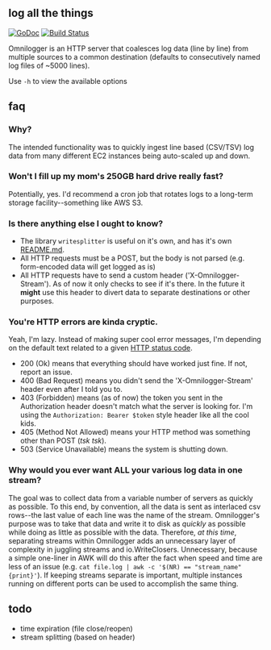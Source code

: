 ## log all the things

[![GoDoc](https://godoc.org/github.com/henderjon/omnilogger?status.svg)](https://godoc.org/github.com/henderjon/omnilogger)
[![Build Status](https://travis-ci.org/henderjon/omnilogger.svg?branch=dev)](https://travis-ci.org/henderjon/omnilogger)

Omnilogger is an HTTP server that coalesces log data (line by line) from
multiple sources to a common destination (defaults to consecutively named log
files of ~5000 lines).

Use `-h` to view the available options

## faq

### Why?

The intended functionality was to quickly ingest line based (CSV/TSV)
log data from many different EC2 instances being auto-scaled up and down.

### Won't I fill up my mom's 250GB hard drive really fast?

Potentially, yes. I'd recommend a cron job that rotates logs to a long-term
storage facility--something like AWS S3.

### Is there anything else I ought to know?

  - The library `writesplitter` is useful on it's own, and has it's own
    [README.md](writesplitter).
  - All HTTP requests must be a POST, but the body is not parsed (e.g.
    form-encoded data will get logged as is)
  - All HTTP requests have to send a custom header ('X-Omnilogger-Stream'). As of
    now it only checks to see if it's there. In the future it **might** use
    this header to divert data to separate destinations or other purposes.

### You're HTTP errors are kinda cryptic.

Yeah, I'm lazy. Instead of making super cool error messages, I'm depending on
the default text related to a given [HTTP status code](https://golang.org/pkg/net/http/#pkg-constants).

  - 200 (Ok) means that everything should have worked just fine. If not,
    report an issue.
  - 400 (Bad Request) means you didn't send the 'X-Omnilogger-Stream' header even
    after I told you to.
  - 403 (Forbidden) means (as of now) the token you sent in the Authorization
    header doesn't match what the server is looking for. I'm using the
    `Authorization: Bearer $token` style header like all the cool kids.
  - 405 (Method Not Allowed) means your HTTP method was something other than
    POST (*tsk tsk*).
  - 503 (Service Unavailable) means the system is shutting down.

### Why would you ever want ALL your various log data in one stream?

The goal was to collect data from a variable number of servers as quickly as
possible. To this end, by convention, all the data is sent as interlaced csv
rows--the last value of each line was the name of the stream. Omnilogger's
purpose was to take that data and write it to disk as *quickly* as possible
while doing as little as possible with the data. Therefore, *at this time*,
separating streams within Omnilogger adds an unnecessary layer of complexity
in juggling streams and io.WriteClosers. Unnecessary, because a simple
one-liner in AWK will do this after the fact when speed and time are less of an
issue (e.g. `cat file.log | awk -c '$(NR) == "stream_name"{print}'`). If
keeping streams separate is important, multiple instances running on different
ports can be used to accomplish the same thing.


## todo

  - time expiration (file close/reopen)
  - stream splitting (based on header)
